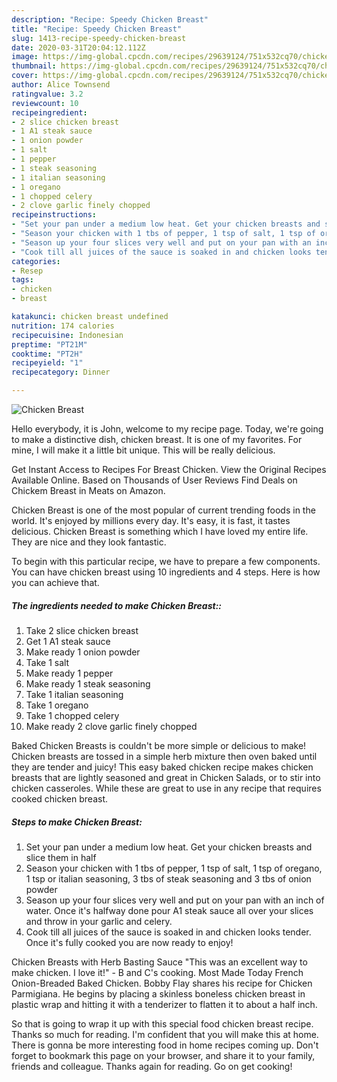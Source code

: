 ```yaml
---
description: "Recipe: Speedy Chicken Breast"
title: "Recipe: Speedy Chicken Breast"
slug: 1413-recipe-speedy-chicken-breast
date: 2020-03-31T20:04:12.112Z
image: https://img-global.cpcdn.com/recipes/29639124/751x532cq70/chicken-breast-recipe-main-photo.jpg
thumbnail: https://img-global.cpcdn.com/recipes/29639124/751x532cq70/chicken-breast-recipe-main-photo.jpg
cover: https://img-global.cpcdn.com/recipes/29639124/751x532cq70/chicken-breast-recipe-main-photo.jpg
author: Alice Townsend
ratingvalue: 3.2
reviewcount: 10
recipeingredient:
- 2 slice chicken breast
- 1 A1 steak sauce
- 1 onion powder
- 1 salt
- 1 pepper
- 1 steak seasoning
- 1 italian seasoning
- 1 oregano
- 1 chopped celery
- 2 clove garlic finely chopped
recipeinstructions:
- "Set your pan under a medium low heat. Get your chicken breasts and slice them in half"
- "Season your chicken with 1 tbs of pepper, 1 tsp of salt, 1 tsp of oregano, 1 tsp or italian seasoning, 3 tbs of steak seasoning and 3 tbs of onion powder"
- "Season up your four slices very well and put on your pan with an inch of water. Once it&#39;s halfway done pour A1 steak sauce all over your slices and throw in your garlic and celery."
- "Cook till all juices of the sauce is soaked in and chicken looks tender. Once it&#39;s fully cooked you are now ready to enjoy!"
categories:
- Resep
tags:
- chicken
- breast

katakunci: chicken breast undefined
nutrition: 174 calories
recipecuisine: Indonesian
preptime: "PT21M"
cooktime: "PT2H"
recipeyield: "1"
recipecategory: Dinner

---
```



![Chicken Breast](https://img-global.cpcdn.com/recipes/29639124/751x532cq70/chicken-breast-recipe-main-photo.jpg)

Hello everybody, it is John, welcome to my recipe page. Today, we're going to make a distinctive dish, chicken breast. It is one of my favorites. For mine, I will make it a little bit unique. This will be really delicious.

Get Instant Access to Recipes For Breast Chicken. View the Original Recipes Available Online. Based on Thousands of User Reviews Find Deals on Chickem Breast in Meats on Amazon.

Chicken Breast is one of the most popular of current trending foods in the world. It's enjoyed by millions every day. It's easy, it is fast, it tastes delicious. Chicken Breast is something which I have loved my entire life. They are nice and they look fantastic.


To begin with this particular recipe, we have to prepare a few components. You can have chicken breast using 10 ingredients and 4 steps. Here is how you can achieve that.

##### The ingredients needed to make Chicken Breast::

1. Take 2 slice chicken breast
1. Get 1 A1 steak sauce
1. Make ready 1 onion powder
1. Take 1 salt
1. Make ready 1 pepper
1. Make ready 1 steak seasoning
1. Take 1 italian seasoning
1. Take 1 oregano
1. Take 1 chopped celery
1. Make ready 2 clove garlic finely chopped


Baked Chicken Breasts is couldn&#39;t be more simple or delicious to make! Chicken breasts are tossed in a simple herb mixture then oven baked until they are tender and juicy! This easy baked chicken recipe makes chicken breasts that are lightly seasoned and great in Chicken Salads, or to stir into chicken casseroles. While these are great to use in any recipe that requires cooked chicken breast. 

##### Steps to make Chicken Breast:

1. Set your pan under a medium low heat. Get your chicken breasts and slice them in half
1. Season your chicken with 1 tbs of pepper, 1 tsp of salt, 1 tsp of oregano, 1 tsp or italian seasoning, 3 tbs of steak seasoning and 3 tbs of onion powder
1. Season up your four slices very well and put on your pan with an inch of water. Once it&#39;s halfway done pour A1 steak sauce all over your slices and throw in your garlic and celery.
1. Cook till all juices of the sauce is soaked in and chicken looks tender. Once it&#39;s fully cooked you are now ready to enjoy!


Chicken Breasts with Herb Basting Sauce &#34;This was an excellent way to make chicken. I love it!&#34; - B and C&#39;s cooking. Most Made Today French Onion-Breaded Baked Chicken. Bobby Flay shares his recipe for Chicken Parmigiana. He begins by placing a skinless boneless chicken breast in plastic wrap and hitting it with a tenderizer to flatten it to about a half inch. 

So that is going to wrap it up with this special food chicken breast recipe. Thanks so much for reading. I'm confident that you will make this at home. There is gonna be more interesting food in home recipes coming up. Don't forget to bookmark this page on your browser, and share it to your family, friends and colleague. Thanks again for reading. Go on get cooking!
